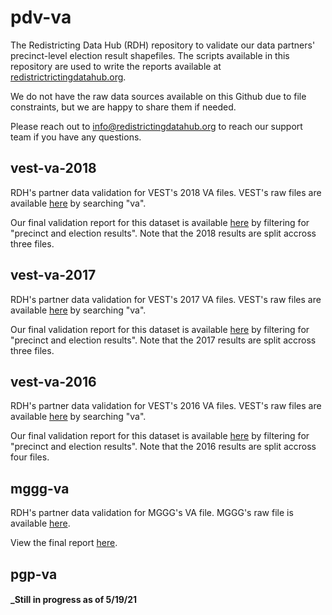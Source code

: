 # pdv-va

The Redistricting Data Hub (RDH) repository to validate our data partners' precinct-level election result shapefiles. The scripts available in this repository are used to write the reports available at [redistrictrictingdatahub.org]([https://redistrictingdatahub.org/](https://redistrictingdatahub.org/)). 

We do not have the raw data sources available on this Github due to file constraints, but we are happy to share them if needed. 

Please reach out to info@redistrictingdatahub.org to reach our support team if you have any questions. 

## vest-va-2018

RDH's partner data validation for VEST's 2018 VA files. VEST's raw files are available [here](https://dataverse.harvard.edu/dataset.xhtml?persistentId=doi:10.7910/DVN/UBKYRU) by searching "va".

Our final validation report for this dataset is available [here](https://redistrictingdatahub.org/state/virginia/) by filtering for "precinct and election results". Note that the 2018 results are split accross three files. 

## vest-va-2017

RDH's partner data validation for VEST's 2017 VA files. VEST's raw files are available [here](https://dataverse.harvard.edu/file.xhtml?persistentId=doi:10.7910/DVN/VNJAB1/5DSWLQ&version=5.1 ) by searching "va". 

Our final validation report for this dataset is available [here](https://redistrictingdatahub.org/state/virginia/) by filtering for "precinct and election results". Note that the 2017 results are split accross three files. 

## vest-va-2016

RDH's partner data validation for VEST's 2016 VA files. VEST's raw files are available [here](https://dataverse.harvard.edu/dataset.xhtml?persistentId=doi:10.7910/DVN/NH5S2I) by searching "va". 

Our final validation report for this dataset is available [here](https://redistrictingdatahub.org/state/virginia/) by filtering for "precinct and election results". Note that the 2016 results are split accross four files. 

## mggg-va

RDH's partner data validation for MGGG's VA file. MGGG's raw file is available [here](https://github.com/mggg-states/VA-shapefiles).

View the final report [here](https://redistrictingdatahub.org/dataset/mggg-virginia-precincts-and-election-results/).

## pgp-va

#### _Still in progress as of 5/19/21



